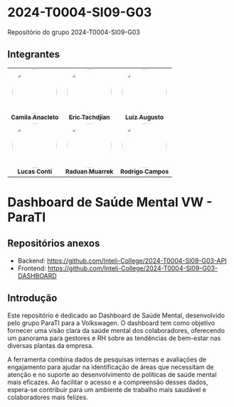 # 2024-T0004-SI09-G03
Repositório do grupo 2024-T0004-SI09-G03

## Integrantes

<div align="center">
  <table>
    <tr>
        <td align="center"><a href="https://www.linkedin.com/in/camilaanacleto/"><img style="border-radius: 50%;" src="https://github.com/Inteli-College/2024-T0004-SI09-G03/blob/camila/imagens/WhatsApp%20Image%202023-08-07%20at%2017.42.59.jpeg" width="100px;" alt=""/><br><sub><b>Camila Anacleto</b></sub></a></td>
        <td align="center"><a href="https://www.linkedin.com/in/erictach/"><img style="border-radius: 50%;" src="https://github.com/Inteli-College/2024-T0004-SI09-G03/blob/camila/imagens/eric.jpg" width="100px;" alt=""/><br><sub><b>Eric Tachdjian</b></sub></a></td>
        <td align="center"><a href="https://www.linkedin.com/in/gutopompeo/"><img style="border-radius: 50%;" src="https://github.com/Inteli-College/2024-T0004-SI09-G03/blob/camila/imagens/guto.jpg" width="100px;" alt=""/><br><sub><b>Luiz Augusto</b></sub></a></td>
    </tr>
    <tr>
        <td align="center"><a href="https://www.linkedin.com/in/lucas-conti-pereira-3410b1233/"><img style="border-radius: 50%;" src="https://github.com/Inteli-College/2024-T0004-SI09-G03/blob/camila/imagens/lucas.jpg" width="100px;" alt=""/><br><sub><b>Lucas Conti</b></sub></a></td>
        <td align="center"><a href="https://www.linkedin.com/in/raduanmuarrek/"><img style="border-radius: 50%;" src="https://github.com/Inteli-College/2024-T0004-SI09-G03/blob/camila/imagens/radu.jpg" width="100px;" alt=""/><br><sub><b>Raduan Muarrek</b></sub></a></td>
        <td align="center"><a href="https://www.linkedin.com/in/rodrigo-campos-8b70191ab/"><img style="border-radius: 50%;" src="https://github.com/Inteli-College/2024-T0004-SI09-G03/blob/camila/imagens/rod.jpg" width="100px;" alt=""/><br><sub><b>Rodrigo Campos</b></sub></a></td>
    </tr>
  </table>
</div>

# Dashboard de Saúde Mental VW - ParaTI

## Repositórios anexos

- Backend: https://github.com/Inteli-College/2024-T0004-SI09-G03-API
- Frontend: https://github.com/Inteli-College/2024-T0004-SI09-G03-DASHBOARD

## Introdução

Este repositório é dedicado ao Dashboard de Saúde Mental, desenvolvido pelo grupo ParaTI para a Volkswagen. O dashboard tem como objetivo fornecer uma visão clara da saúde mental dos colaboradores, oferecendo um panorama para gestores e RH sobre as tendências de bem-estar nas diversas plantas da empresa.

A ferramenta combina dados de pesquisas internas e avaliações de engajamento para ajudar na identificação de áreas que necessitam de atenção e no suporte ao desenvolvimento de políticas de saúde mental mais eficazes. Ao facilitar o acesso e a compreensão desses dados, espera-se contribuir para um ambiente de trabalho mais saudável e colaboradores mais felizes.
